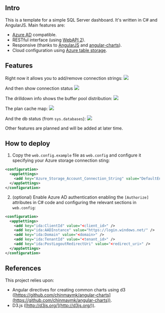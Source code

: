 ## Intro

This is a template for a simple SQL Server dashboard. It's written in C# and AngularJS. Main features are:
- [Azure AD](http://azure.microsoft.com/it-it/services/active-directory/) compatible.
- RESTful interface (using [WebAPI 2](http://www.asp.net/web-api)).
- Responsive (thanks to [AngularJS](https://angularjs.org/) and [angular-charts](https://github.com/chinmaymk/angular-charts)).
- Cloud configuration using [Azure table storage](https://msdn.microsoft.com/en-us/magazine/ff796231.aspx).

## Features
Right now it allows you to add/remove connection strings:
![](http://i.imgur.com/EEBe2r3.png)

And then show connection status
![](http://i.imgur.com/8w2OW4u.png)

The drilldown info shows the buffer pool distribution:
![](http://i.imgur.com/HfG6QXZ.png)

The plan cache map:
![](http://i.imgur.com/zGZa9jT.png)

And the db status (from `sys.databases`):
![](http://i.imgur.com/5z65qmL.png)

Other features are planned and will be added at later time.

## How to deploy

1. Copy the `web.config.example` file as `web.config` and configure it specifying your Azure storage connection sting:
```xml
<configuration>
  <appSettings>
    <add key="Azure_Storage_Account_Connection_String" value="DefaultEndpointsProtocol=https;AccountName=<account_name>;AccountKey=<account_key>" />
  </appSettings>
</configuration>
```
 
2. (optional) Enable Azure AD authentication enabling the `[Authorize]` attributes in C# code and configuring the relevant sections in `web.config`:
```xml
<configuration>
  <appSettings>   
	<add key="ida:ClientId" value="<client_id>" />
    <add key="ida:AADInstance" value="https://login.windows.net/" />
    <add key="ida:Domain" value="<domain>" />
    <add key="ida:TenantId" value="<tenant_id>" />
    <add key="ida:PostLogoutRedirectUri" value="<redirect_uri>" />
  </appSettings>
</configuration>
``` 

## References
This project relies upon:

* Angular directives for creating common charts using d3 ([https://github.com/chinmaymk/angular-charts](https://github.com/chinmaymk/angular-charts)).
* D3.js ([http://d3js.org/](http://d3js.org/)).
